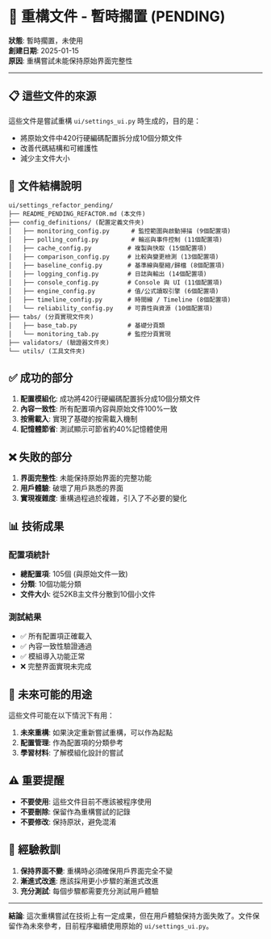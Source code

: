 # 🚧 重構文件 - 暫時擱置 (PENDING)

**狀態**: 暫時擱置，未使用  
**創建日期**: 2025-01-15  
**原因**: 重構嘗試未能保持原始界面完整性

---

## 📋 **這些文件的來源**

這些文件是嘗試重構 `ui/settings_ui.py` 時生成的，目的是：
- 將原始文件中420行硬編碼配置拆分成10個分類文件
- 改善代碼結構和可維護性
- 減少主文件大小

## 📁 **文件結構說明**

```
ui/settings_refactor_pending/
├── README_PENDING_REFACTOR.md (本文件)
├── config_definitions/ (配置定義文件夾)
│   ├── monitoring_config.py      # 監控範圍與啟動掃描 (9個配置項)
│   ├── polling_config.py         # 輪巡與事件控制 (11個配置項)
│   ├── cache_config.py          # 複製與快取 (15個配置項)
│   ├── comparison_config.py     # 比較與變更檢測 (13個配置項)
│   ├── baseline_config.py       # 基準線與壓縮/歸檔 (8個配置項)
│   ├── logging_config.py        # 日誌與輸出 (14個配置項)
│   ├── console_config.py        # Console 與 UI (11個配置項)
│   ├── engine_config.py         # 值/公式讀取引擎 (6個配置項)
│   ├── timeline_config.py       # 時間線 / Timeline (8個配置項)
│   └── reliability_config.py    # 可靠性與資源 (10個配置項)
├── tabs/ (分頁實現文件夾)
│   ├── base_tab.py              # 基礎分頁類
│   └── monitoring_tab.py        # 監控分頁實現
├── validators/ (驗證器文件夾)
└── utils/ (工具文件夾)
```

## ✅ **成功的部分**

1. **配置模組化**: 成功將420行硬編碼配置拆分成10個分類文件
2. **內容一致性**: 所有配置項內容與原始文件100%一致
3. **按需載入**: 實現了基礎的按需載入機制
4. **記憶體節省**: 測試顯示可節省約40%記憶體使用

## ❌ **失敗的部分**

1. **界面完整性**: 未能保持原始界面的完整功能
2. **用戶體驗**: 破壞了用戶熟悉的界面
3. **實現複雜度**: 重構過程過於複雜，引入了不必要的變化

## 📊 **技術成果**

### **配置項統計**
- **總配置項**: 105個 (與原始文件一致)
- **分類**: 10個功能分類
- **文件大小**: 從52KB主文件分散到10個小文件

### **測試結果**
- ✅ 所有配置項正確載入
- ✅ 內容一致性驗證通過
- ✅ 模組導入功能正常
- ❌ 完整界面實現未完成

## 🎯 **未來可能的用途**

這些文件可能在以下情況下有用：
1. **未來重構**: 如果決定重新嘗試重構，可以作為起點
2. **配置管理**: 作為配置項的分類參考
3. **學習材料**: 了解模組化設計的嘗試

## ⚠️ **重要提醒**

- **不要使用**: 這些文件目前不應該被程序使用
- **不要刪除**: 保留作為重構嘗試的記錄
- **不要修改**: 保持原狀，避免混淆

## 📝 **經驗教訓**

1. **保持界面不變**: 重構時必須確保用戶界面完全不變
2. **漸進式改進**: 應該採用更小步驟的漸進式改進
3. **充分測試**: 每個步驟都需要充分測試用戶體驗

---

**結論**: 這次重構嘗試在技術上有一定成果，但在用戶體驗保持方面失敗了。文件保留作為未來參考，目前程序繼續使用原始的 `ui/settings_ui.py`。